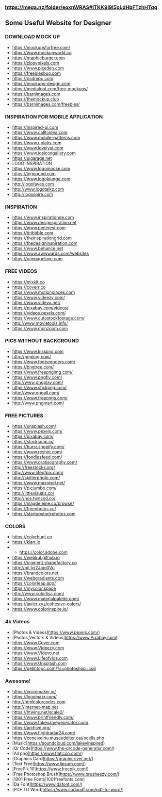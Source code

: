 ### https://mega.nz/folder/eoxnWRAS#ITKK9j9I5pLdHbFTzhHTgg
## Some Useful Website for Designer
### DOWNLOAD MOCK UP
* https://mockupsforfree.com/
* https://www.mockupworld.co
* https://graphicburger.com 
* https://zippypixels.com 
* https://www.pixeden.com 
* https://freebiesbug.com 
* https://psdrepo.com 
* https://mockups-design.com 
* https://medialoot.com/free-mockups/ 
* https://barnimages.com 
* https://themockup.club 
* https://barnimages.com/freebies/ 
### INSPIRATION FOR MOBILE APPLICATION
* https://inspired-ui.com 
* https://www.calltoidea.com 
* https://www.mobile-patterns.com 
* https://www.uplabs.com 
* https://www.lovelyui.com 
* https://www.iosicongallery.com 
* https://uigarage.net 
* LOGO INSPIRATION
* https://www.logomoose.com 
* https://logopond.com 
* https://www.logolounge.com 
* http://logofaves.com 
* http://www.logotalkz.com 
* http://logospire.com 
### INSPIRATION
* https://www.inspirationde.com 
* https://www.designspiration.net 
* https://www.pinterest.com 
* https://dribbble.com 
* https://theinspirationgrid.com 
* https://thedesigninspiration.com 
* https://www.behance.net 
* https://www.awwwards.com/websites 
* https://onepagelove.com 
### FREE VIDEOS
* https://mixkit.co 
* https://coverr.co 
* https://www.motionplaces.com 
* https://www.videezy.com/ 
* https://www.videvo.net/ 
* https://pixabay.com/videos/ 
* https://videos.pexels.com/ 
* https://www.cutestockfootage.com/ 
* http://www.movietools.info/ 
* https://www.monzoom.com 
### PICS WITHOUT BACKGROUND
* https://www.kisspng.com 
* http://pngimg.com/ 
* https://www.footyrenders.com/ 
* https://pngtree.com/ 
* https://www.freepngimg.com/ 
* https://www.pngfly.com/ 
* http://www.pngplay.com/ 
* https://www.stickpng.com/ 
* http://www.pngall.com/ 
* https://www.freepngs.com/ 
* http://www.pngmart.com/ 
### FREE PICTURES
* https://unsplash.com/ 
* https://www.pexels.com/ 
* https://pixabay.com/ 
* https://stocksnap.io/ 
* https://burst.shopify.com/ 
* https://www.reshot.com/ 
* https://foodiesfeed.com/ 
* https://www.gratisography.com/ 
* http://freestocks.org/ 
* http://www.lifeofpix.com/ 
* http://skitterphoto.com/ 
* https://www.maxpixel.net/ 
* https://picjumbo.com/ 
* http://littlevisuals.co/ 
* http://nos.twnsnd.co/ 
* https://magdeleine.co/browse/ 
* https://freephotos.cc/ 
* https://startupstockphotos.com 
### COLORS
* https://colorhunt.co 
* https://klart.io 
* * https://color.adobe.com 
* https://webkul.github.io 
* https://pigment.shapefactory.co 
* http://bit.ly/2Jam0Vu 
* https://brandcolors.net 
* https://webgradients.com 
* https://colorleap.app/ 
* https://mycolor.space 
* http://www.colorlisa.com/ 
* https://www.materialpalette.com/ 
* https://javier.xyz/cohesive-colors/ 
* https://www.colorinspire.io/
### 4k Videos
* [Photos & Videos]https://www.pexels.com/)
* [Photos,Vectors & Videos]https://www.Pixabay.com)
* https://www.Cover.com
* https://www.Videezy.com
* https://www.Videvo.net
* https://www.Lifeofvids.com
* https://www.Unsplash.com
* https://getintopc.com/?s=photoshop+cs6
### Awesome!
* https://voicemaker.in/
* https://logomakr.com/
* http://htmlcolorcodes.com
* http://internet-map.net
* https://htwins.net/scale2/
* https://www.printfriendly.com/
* https://www.fakenamegenerator.com/
* https://archive.org/
* https://www.flightradar24.com/
* https://coneixelriu.museudelter.cat/ocells.php
* [Music]https://soundcloud.com/lakeyinspired)
* [Qr Code]https://www.the-qrcode-generator.com/)
* [All png]https://www.flaticon.com/)
* [Graphics Card]https://graphicriver.net/)
* [Text Free]https://www.lipsum.com/)
* [FreePik 10]https://www.freepik.com/)
* [Free Photoshop Brush]https://www.brusheezy.com/)
* [1001 Free Fonts]1001freefonts.com)
* [Da Font]https://www.dafont.com/)
* [PDF TO Word]https://www.sodapdf.com/pdf-to-word/)

